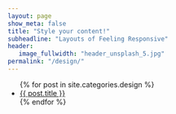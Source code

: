 ```yaml
---
layout: page
show_meta: false
title: "Style your content!"
subheadline: "Layouts of Feeling Responsive"
header:
   image_fullwidth: "header_unsplash_5.jpg"
permalink: "/design/"
---
```

<ul>
    {% for post in site.categories.design %}
    <li><a href="{{ site.baseurl }}{{ post.url }}">{{ post.title }}</a></li>
    {% endfor %}
</ul>